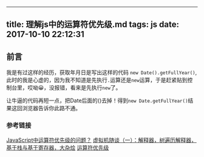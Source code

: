 
---
title: 理解js中的运算符优先级.md
tags: js
date: 2017-10-10 22:12:31
---

## 前言

我是有过这样的经历，获取年月日是写出这样的代码 `new Date().getFullYear()`,此时的我是心虚的，因为我不知道是先执行`.`运算还是`new`运算，于是赶紧贴到控制台里，哎呦😀，没报错，看来是先执行`new`了。

让牛逼的代码再短一点，把Date后面的()去掉！得到`new Date.getFullYear()`结果这回浏览器告诉你此路不通。
### 参考链接

[JavaScript中运算符优先级的问题？](https://www.zhihu.com/question/52116922)
[虚拟机随谈（一）：解释器，树遍历解释器，基于栈与基于寄存器，大杂烩](http://rednaxelafx.iteye.com/blog/492667)
[运算符优先级](https://developer.mozilla.org/zh-CN/docs/Web/JavaScript/Reference/Operators/Operator_Precedence)


